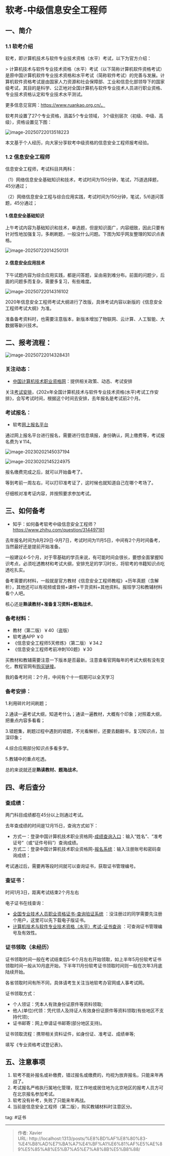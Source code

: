 # 软考-中级信息安全工程师


## 一、简介

### 1.1 软考介绍

软考，即计算机技术与软件专业技术资格（水平）考试，以下为官方介绍：

&gt; 计算机技术与软件专业技术资格（水平）考试（以下简称计算机软件资格考试）是原中国计算机软件专业技术资格和水平考试（简称软件考试）的完善与发展。计算机软件资格考试是由国家人力资源和社会保障部、工业和信息化部领导下的国家级考试，其目的是科学、公正地对全国计算机与软件专业技术人员进行职业资格、专业技术资格认定和专业技术水平测试。

更多信息见官网：https://www.ruankao.org.cn/。

软考共设置了27个专业资格，涵盖5个专业领域， 3个级别层次（初级、中级、高级），资格设置见下图：

![image-20250722013518223](resource/index.assets/image-20250722013518223.png)

本文基于个人经历，向大家分享软考中级资格的信息安全工程师报考经验。

### 1.2 信息安全工程师

信息安全工程师，考试科目共两科：

（1）网络信息安全基础知识和技术，考试时间为150分钟，笔试，75道选择题，45分通过；

（2）网络信息安全工程与综合应用实践，考试时间为150分钟，笔试，5/6道问答题，45分通过；

#### 1.信息安全基础知识

上午考试内容为基础知识和技术，单选题，但是知识面广，内容细致，因此只要有针对性地加强复习，多刷刷题，一般没什么问题。下图为知乎网友整理的知识点表格。

![image-20250722014250131](resource/index.assets/image-20250722014250131.png)

#### 2.信息安全应用技术

下午试题内容为综合应用实践，都是问答题，呈由易到难分布。前面的问题少，后面的问题多而复杂，需要多复习，有些难度。

![image-20250722014316102](resource/index.assets/image-20250722014316102.png)

2020年信息安全工程师考试大纲进行了改版，具体考试内容以新版的《信息安全工程师考试大纲》为准。

准备备考资料时，也需要注意版本，新版本增加了物联网、云计算、人工智能、大数据等新兴技术。




## 二、报考流程：

![image-20250722014328431](resource/index.assets/image-20250722014328431.png)

### 关注动态：

- [中国计算机技术职业资格网](https://www.ruankao.org.cn/)：提供相关政策、动态、考试安排

关注[考试安排](https://www.ruankao.org.cn/arrange)，《202x年全国计算机技术与软件专业技术资格(水平)考试工作安排》，会写考试时间，根据这个时间去安排，去年报名是考试前2个月。

### 考试报名：

- 软考[网上报名平台](https://bm.ruankao.org.cn/sign/welcome)

通过网上报名平台进行报名，需要进行信息填报，身份确认，网上缴费等，考试报名费为￥114。

![image-20230202145037194](/resource/软考-中级信息安全工程师.assets/image-20230202145037194.png)

![image-20230202145224975](/resource/软考-中级信息安全工程师.assets/image-20230202145224975.png)

报名缴费完成之后，就可以开始备考了。

等到考前一周左右，可以打印准考证了，这时候也就知道自己在哪个考场了。

仔细核对准考证内容，并按照要求参加考试。

## 三、如何备考

- 知乎：如何备考软考中级信息安全工程师？https://www.zhihu.com/question/314497181

去年报名时间为8月29日-9月7日，考试时间为11月5日，中间有2个月时间备考，当然最好还是提前开始准备。

一般建议4-5个月，对于零基础的学员来说，有可能时间会很长，要想全面掌握知识考点，必须吃透教材和考试大纲，安排充足的学习时长，将软考的书籍知识点吃透吃扎实。

备考需要的材料，一般就是官方教材《信息安全工程师教程》&#43;历年真题（含解析），其他还可以有视频或音频&#43;课件&#43;干货资料&#43;其他资料。报班学习和教辅材料看个人吧。

核心还是**熟读教材&#43;准备复习资料&#43;题海战术**。

### 备考材料：

- 教材（第二版）￥40（盗版）
- 软考通APP ￥0
- 《信息安全工程师5天修炼》（第二版）￥34.2
- 《信息安全工程师考前冲刺100题》￥30

买教材和教辅需要注意一下版本是否最新。注意查看官网每年的考试大纲有没有变化，教程官网有[购买链接](https://www.ruankao.org.cn/book/lists)。

我的备考时间：2个月，中间有个十一假期可以全天学习

### 备考安排：

1.利用碎片时间刷题；

2.通读一遍考试大纲，知道考什么；通读一遍教材，大概有个印象；对照着大纲，把重点内容多看看；

3.错题集，刷题过程中遇到的错题，不光看解析，还要去翻翻书，复习知识点，加深印象；

4.综合应用部分知识点多看多学。

5.教辅中的重点吃透。

总的来说就还是**熟读教材、题海战术**。



## 四、考后查分

### 查成绩：

两门科目成绩都在45分以上则通过考试。

去年查成绩的时间是12月15日，查询方式如下：

- 方式一：登录中国计算机技术职业资格网-[成绩查询入口](https://query.ruankao.org.cn/score/main)：输入“姓名”、“准考证号”（或“证件号码”）查询成绩。
- 方式二：登录中国计算机技术职业资格网-[报名系统](https://bm.ruankao.org.cn/sign/welcome)：输入注册账号和密码查询成绩；

考试通过后，需要再等段时间就可以查询证书，获取证书管理编号。

### 查证书：

时间1月3日，距离考试结束2个月左右

电子证书在线查询：

- [全国专业技术人员职业资格证书-查询验证系统](https://zs.cpta.com.cn/certMng/loginPage.jsp) ：没注册过的同学需要先注册个用户，这里可以先下载电子版证书。
- [计算机技术与软件专业技术资格（水平）考试-证书查询](https://query.ruankao.org.cn/certificate/main) ：可查询证书管理编号及有效性。

### 证书领取（未经历）

证书领取时间一般在考试结束后5-6个月左右开始领取，如上半年5月份软考证书领取时间一般从10月底开始，下半年11月份软考证书领取时间则一般在次年3月底陆续开始。

各省领取时间有所不同，具体请考生关注当地软考办官网或人事考试网。

证书领取方式：

- 个人领证：凭本人有效身份证原件等资料领取;
- 他人(单位)代领：凭代领人及持证人有效身份证原件等资料领取(有些地区不支持代领);
- 证书邮寄：网上申请证书邮寄(部分地区支持)。

证书领取流程：携带相关资料证件，如身份证、准考证、成绩单等;

填写《专业资格考试登记表》。



## 五、注意事项

1. 软考不能补报名或补缴费，错过报名或缴费的，均视为放弃报名，只能来年再战了。
2. 考试报名严格执行属地化管理，现工作地或居住地为北京地区的报考人员方可在北京报名参加考试。
3. 软考没有补考，失败了只能来年再战。
4. 当前是信息安全工程师（第二版），购买教辅材料时注意区分。




tag:
#证书 

---

> 作者: Xavier  
> URL: http://localhost:1313/posts/%E8%BD%AF%E8%80%83-%E4%B8%AD%E7%BA%A7%E4%BF%A1%E6%81%AF%E5%AE%89%E5%85%A8%E5%B7%A5%E7%A8%8B%E5%B8%88/  

